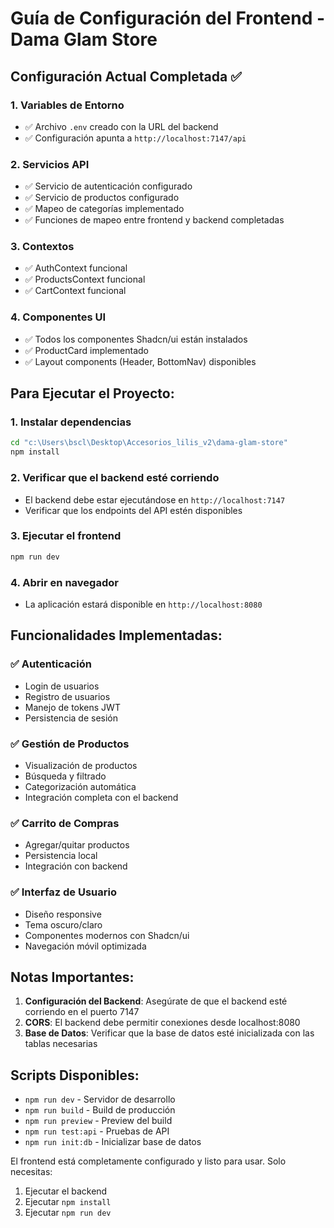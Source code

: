 # Guía de Configuración del Frontend - Dama Glam Store

## Configuración Actual Completada ✅

### 1. Variables de Entorno
- ✅ Archivo `.env` creado con la URL del backend
- ✅ Configuración apunta a `http://localhost:7147/api`

### 2. Servicios API
- ✅ Servicio de autenticación configurado
- ✅ Servicio de productos configurado
- ✅ Mapeo de categorías implementado
- ✅ Funciones de mapeo entre frontend y backend completadas

### 3. Contextos
- ✅ AuthContext funcional
- ✅ ProductsContext funcional
- ✅ CartContext funcional

### 4. Componentes UI
- ✅ Todos los componentes Shadcn/ui están instalados
- ✅ ProductCard implementado
- ✅ Layout components (Header, BottomNav) disponibles

## Para Ejecutar el Proyecto:

### 1. Instalar dependencias
```bash
cd "c:\Users\bscl\Desktop\Accesorios_lilis_v2\dama-glam-store"
npm install
```

### 2. Verificar que el backend esté corriendo
- El backend debe estar ejecutándose en `http://localhost:7147`
- Verificar que los endpoints del API estén disponibles

### 3. Ejecutar el frontend
```bash
npm run dev
```

### 4. Abrir en navegador
- La aplicación estará disponible en `http://localhost:8080`

## Funcionalidades Implementadas:

### ✅ Autenticación
- Login de usuarios
- Registro de usuarios
- Manejo de tokens JWT
- Persistencia de sesión

### ✅ Gestión de Productos
- Visualización de productos
- Búsqueda y filtrado
- Categorización automática
- Integración completa con el backend

### ✅ Carrito de Compras
- Agregar/quitar productos
- Persistencia local
- Integración con backend

### ✅ Interfaz de Usuario
- Diseño responsive
- Tema oscuro/claro
- Componentes modernos con Shadcn/ui
- Navegación móvil optimizada

## Notas Importantes:

1. **Configuración del Backend**: Asegúrate de que el backend esté corriendo en el puerto 7147
2. **CORS**: El backend debe permitir conexiones desde localhost:8080
3. **Base de Datos**: Verificar que la base de datos esté inicializada con las tablas necesarias

## Scripts Disponibles:

- `npm run dev` - Servidor de desarrollo
- `npm run build` - Build de producción
- `npm run preview` - Preview del build
- `npm run test:api` - Pruebas de API
- `npm run init:db` - Inicializar base de datos

El frontend está completamente configurado y listo para usar. Solo necesitas:
1. Ejecutar el backend
2. Ejecutar `npm install`
3. Ejecutar `npm run dev`
